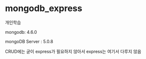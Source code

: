 # mongodb_express

개인학습

mongodb: 4.6.0

mongoDB Server : 5.0.8

CRUD에는 굳이 express가 필요하지 않아서 express는 여기서 다루지 않음
